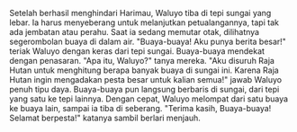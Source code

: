 Setelah berhasil menghindari Harimau, Waluyo tiba di tepi sungai yang lebar. Ia harus menyeberang untuk melanjutkan petualangannya, tapi tak ada jembatan atau perahu. Saat ia sedang memutar otak, dilihatnya segerombolan buaya di dalam air. "Buaya-buaya! Aku punya berita besar!" teriak Waluyo dengan keras dari tepi sungai. Buaya-buaya mendekat dengan penasaran. "Apa itu, Waluyo?" tanya mereka. "Aku disuruh Raja Hutan untuk menghitung berapa banyak buaya di sungai ini. Karena Raja Hutan ingin mengadakan pesta besar untuk kalian semua!" jawab Waluyo penuh tipu daya. Buaya-buaya pun langsung berbaris di sungai, dari tepi yang satu ke tepi lainnya. Dengan cepat, Waluyo melompat dari satu buaya ke buaya lain, sampai ia tiba di seberang. "Terima kasih, Buaya-buaya! Selamat berpesta!" katanya sambil berlari menjauh.